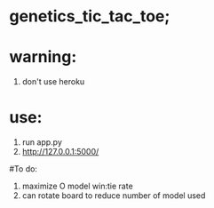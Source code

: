 # genetics_tic_tac_toe;

# warning:
  1) don't use heroku
  
# use:
  1) run app.py
  2) http://127.0.0.1:5000/

#To do:
  1) maximize O model win:tie rate
  2) can rotate board to reduce number of model used
